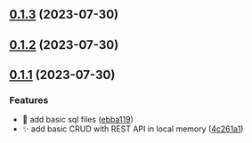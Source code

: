 ## [0.1.3](https://github.com/ConsDotPy/yalemi-api/compare/v0.1.2...v0.1.3) (2023-07-30)



## [0.1.2](https://github.com/ConsDotPy/yalemi-api/compare/v0.1.1...v0.1.2) (2023-07-30)



## [0.1.1](https://github.com/ConsDotPy/yalemi-api/compare/4c261a134e3269462cad4c1646381722ee4624c1...v0.1.1) (2023-07-30)


### Features

* :monocle_face: add basic sql files ([ebba119](https://github.com/ConsDotPy/yalemi-api/commit/ebba119b0698f7a7f79ea051a488c1c296d84351))
* :sparkles: add basic CRUD with REST API in local memory ([4c261a1](https://github.com/ConsDotPy/yalemi-api/commit/4c261a134e3269462cad4c1646381722ee4624c1))



